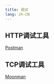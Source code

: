 ```yaml
---
title: 调试 
lang: zh-CN
---
```


## HTTP调试工具

[Postman](https://www.postman.com/)

## TCP调试工具

[Moonman](https://github.com/sunquakes/moonman/releases/tag/v0.0.1)
